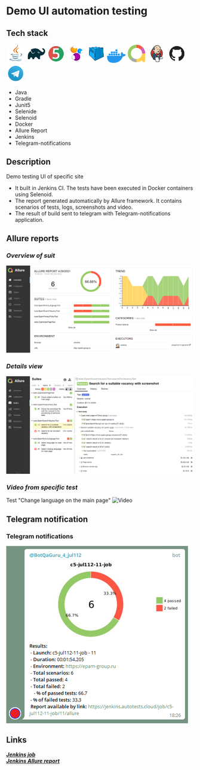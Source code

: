 # **Demo UI automation testing**

## **Tech stack**
![Java Logo](img/stack_icons/Java.png) 
![Gradle Logo](img/stack_icons/Gradle.png)
![JUnit5 Logo](img/stack_icons/JUnit5.png)
![Selenide Logo](img/stack_icons/Selenide.png)
![Selenoid Logo](img/stack_icons/Selenoid.png)
![Docker Logo](img/stack_icons/Docker.png)
![Allure Logo](img/stack_icons/Allure.png)
![Jenkins Logo](img/stack_icons/Jenkins.png)
![Github Logo](img/stack_icons/Github.png)
![Telegram Logo](img/stack_icons/Telegram.png)
- Java
- Gradle
- Junit5
- Selenide
- Selenoid
- Docker
- Allure Report
- Jenkins
- Telegram-notifications
## **Description**
Demo testing UI of specific site

- It built in Jenkins CI. The tests have been executed in Docker containers using Selenoid. 
- The report generated automatically by Allure framework. It contains scenarios of tests, logs, screenshots and video.
- The result of build sent to telegram with Telegram-notifications 
application.
## Allure reports
### *Overview of suit*
![Allure](img/tests/Allure-report_overview.png)
### *Details view*
![Allure](img/tests/Allure-suites_example_view.png)
### *Video from specific test*
Test "Change language on the main page"
![Video](img/tests/Allure-report_video_example.gif)
## Telegram notification
### Telegram notifications
![Telegram](img/tests/telegram_notification_screenshot.png)
## Links
[***Jenkins job***](https://jenkins.autotests.cloud/job/c5-jul112-11-job) <br>
[***Jenkins Allure report***](https://jenkins.autotests.cloud/job/c5-jul112-11-job/allure/) 